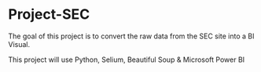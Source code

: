 # Project-SEC

The goal of this project is to convert the raw data from the SEC site into a BI Visual.

This project will use Python, Selium, Beautiful Soup & Microsoft Power BI
